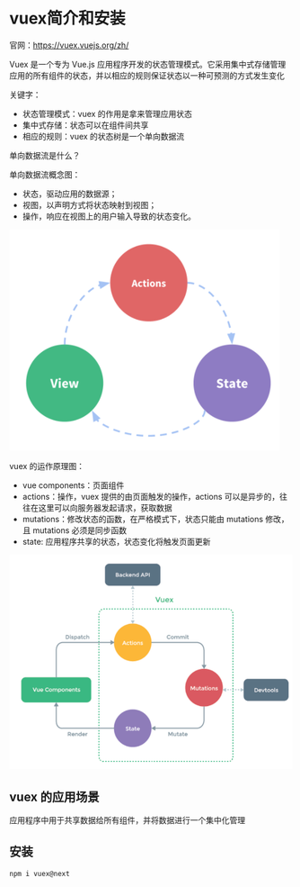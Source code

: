 # vuex简介和安装

官网：<https://vuex.vuejs.org/zh/>

Vuex 是一个专为 Vue.js 应用程序开发的状态管理模式。它采用集中式存储管理应用的所有组件的状态，并以相应的规则保证状态以一种可预测的方式发生变化

关键字：

- 状态管理模式：vuex 的作用是拿来管理应用状态
- 集中式存储：状态可以在组件间共享
- 相应的规则：vuex 的状态树是一个单向数据流
  
单向数据流是什么？

单向数据流概念图：

- 状态，驱动应用的数据源；
- 视图，以声明方式将状态映射到视图；
- 操作，响应在视图上的用户输入导致的状态变化。

![](md-img/2022-04-02-14-11-27.png)

vuex 的运作原理图：

- vue components：页面组件
- actions：操作，vuex 提供的由页面触发的操作，actions 可以是异步的，往往在这里可以向服务器发起请求，获取数据
- mutations：修改状态的函数，在严格模式下，状态只能由 mutations 修改，且 mutations 必须是同步函数
- state: 应用程序共享的状态，状态变化将触发页面更新

![](md-img/2022-04-02-14-13-38.png)

## vuex 的应用场景

应用程序中用于共享数据给所有组件，并将数据进行一个集中化管理

## 安装

```shell
npm i vuex@next
```
